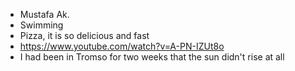 - Mustafa Ak.
- Swimming
- Pizza, it is so delicious and fast
- https://www.youtube.com/watch?v=A-PN-IZUt8o
- I had been in Tromso for two weeks that the sun didn't rise at all 